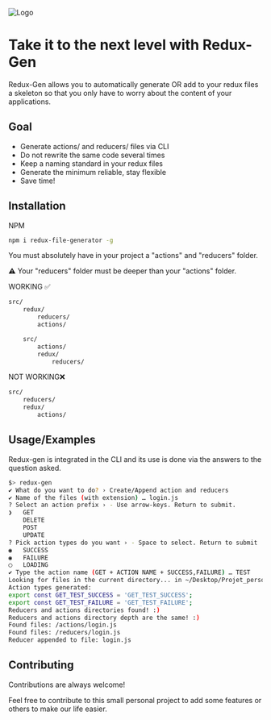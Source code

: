 
![Logo](https://i.ibb.co/yFGGXvN/Redux-Logo.png)



# Take it to the next level with Redux-Gen

Redux-Gen allows you to automatically generate OR add to your redux files a skeleton so that you only have to worry about the content of your applications.


## Goal

- Generate actions/ and reducers/ files via CLI
- Do not rewrite the same code several times
- Keep a naming standard in your redux files
- Generate the minimum reliable, stay flexible
- Save time!

## Installation

NPM
```bash
npm i redux-file-generator -g
```


You must absolutely have in your project a "actions" and "reducers" folder.

⚠️ Your "reducers" folder must be deeper than your "actions" folder.

WORKING ✅
```bash
src/
    redux/
        reducers/
        actions/
```

```bash
    src/
        actions/
        redux/
            reducers/
```

NOT WORKING❌
```bash
src/
    reducers/
    redux/
        actions/
```


    
## Usage/Examples

Redux-gen is integrated in the CLI and its use is done via the answers to the question asked.
```bash
$> redux-gen
✔ What do you want to do? › Create/Append action and reducers
✔ Name of the files (with extension) … login.js
? Select an action prefix › - Use arrow-keys. Return to submit.
❯   GET
    DELETE
    POST
    UPDATE
? Pick action types do you want › - Space to select. Return to submit 
◉   SUCCESS
◉   FAILURE
◯   LOADING
✔ Type the action name (GET + ACTION NAME + SUCCESS,FAILURE) … TEST
Looking for files in the current directory... in ~/Desktop/Projet_perso/redux-gen
Action types generated: 
export const GET_TEST_SUCCESS = 'GET_TEST_SUCCESS';
export const GET_TEST_FAILURE = 'GET_TEST_FAILURE';
Reducers and actions directories found! :)
Reducers and actions directory depth are the same! :)
Found files: /actions/login.js
Found files: /reducers/login.js
Reducer appended to file: login.js
```


## Contributing

Contributions are always welcome!

Feel free to contribute to this small personal project to add some features or others to make our life easier.